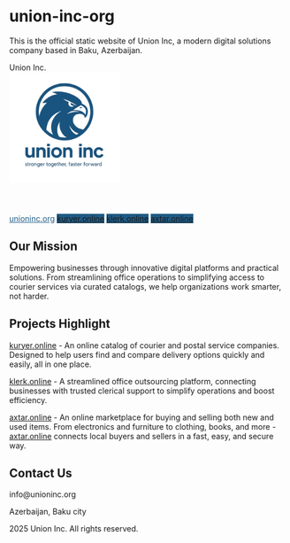 # union-inc-org
This is the official static website of Union Inc, a modern digital solutions company based in Baku, Azerbaijan.

<!DOCTYPE html><html lang="en">
<head>
  <meta charset="UTF-8" />
  <meta name="viewport" content="width=device-width, initial-scale=1.0" />
 Union Inc.
 
  <link rel="icon" href="logo.png" type="image/png" sizes="96x96">
  <link href="https://cdn.jsdelivr.net/npm/tailwindcss@2.2.19/dist/tailwind.min.css" rel="stylesheet">
  
</head>
<body class="min-h-screen bg-gradient-to-br from-blue-50 to-blue-100 text-gray-800 p-8">
  <main class="max-w-4xl mx-auto text-center space-y-6">
	  <header style="display: flex; align-items: center; gap: 10px;">
		  <img src="logo.png" alt="Logo" width="200" height="auto">
		  <!--<h1 class="text-4xl font-bold text-blue-900">Union Inc</h1>-->
    <!--<p class="text-xl">Innovation. Simplicity. Impact.</p>-->
	  </header>
		  <!--<div class="flex justify-center">
			  <h1 class="text-4xl font-bold" style="color: #1f5b85fe;">Union Inc</h1>
		  </div>-->
		  <!--<div class="flex justify-center space-x-4 mt-4">-->
		  <div class="flex flex-col sm:flex-row gap-4 justify-center items-center">
      <!--<a href="https://unioninc.org" target="_blank" class="border px-4 py-2 rounded border-blue-700 text-blue-700 hover:bg-blue-100">unioninc.org</a>
      <a href="https://kuryer.online" target="_blank" class="bg-blue-700 text-white px-4 py-2 rounded hover:bg-blue-800">kuryer.online</a>
      <a href="https://klerk.online" target="_blank" class="bg-blue-700 text-white px-4 py-2 rounded hover:bg-blue-800">klerk.online</a>-->
      <a href="https://unioninc.org" target="_blank" class="border px-4 py-2 rounded border-blue-700 hover:bg-blue-100" style="color: #1f5b85fe;">unioninc.org</a>
      <a href="https://kuryer.online" target="_blank" class="text-white px-4 py-2 rounded hover:bg-blue-800" style="background-color: #1f5b85fe;">kuryer.online</a>
      <a href="https://klerk.online" target="_blank" class="text-white px-4 py-2 rounded hover:bg-blue-800" style="background-color: #1f5b85fe;">klerk.online</a>
      <a href="https://axtar.online" target="_blank" class="text-white px-4 py-2 rounded hover:bg-blue-800" style="background-color: #1f5b85fe;">axtar.online</a>
    </div>
  </main>  <section class="mt-12 grid gap-6 md:grid-cols-2 max-w-4xl mx-auto">
    <div class="bg-white p-6 rounded shadow">
      <h2 class="text-2xl font-semibold mb-2">Our Mission</h2>
      <p>Empowering businesses through innovative digital platforms and practical solutions. From streamlining office operations to simplifying access to courier services via curated catalogs, we help organizations work smarter, not harder.</p>
    </div><div class="bg-white p-6 rounded shadow">
  <h2 class="text-2xl font-semibold mb-2">Projects Highlight</h2>
  <p><a class="text-blue-700 underline" href="https://kuryer.online">kuryer.online</a> - An online catalog of courier and postal service companies. Designed to help users find and compare delivery options quickly and easily, all in one place.</p>
  <p><a class="text-blue-700 underline" href="https://klerk.online">klerk.online</a> - A streamlined office outsourcing platform, connecting businesses with trusted clerical support to simplify operations and boost efficiency.</p>
  <p><a class="text-blue-700 underline" href="https://axtar.online">axtar.online</a> - An online marketplace for buying and selling both new and used items. From electronics and furniture to clothing, books, and more - <a class="text-blue-700 underline" href="https://axtar.online">axtar.online</a> connects local buyers and sellers in a fast, easy, and secure way.</p>
</div>

<div class="bg-white p-6 rounded shadow md:col-span-2">
  <h2 class="text-2xl font-semibold mb-4">Contact Us</h2>
  <div class="space-y-2">
    <p><i data-lucide="mail" class="inline w-4 h-4 mr-2"></i> info@unioninc.org</p>
    <!--<p><i data-lucide="phone" class="inline w-4 h-4 mr-2"></i> +994 50 597 48 99</p>-->
    <p><i data-lucide="globe" class="inline w-4 h-4 mr-2"></i> Azerbaijan, Baku city</p>
  </div>
</div>

  </section>  <footer>2025 Union Inc. All rights reserved.
  </footer>
</body>
</html> 

